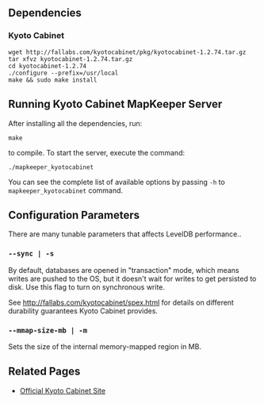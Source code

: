 ## Dependencies

### Kyoto Cabinet

    wget http://fallabs.com/kyotocabinet/pkg/kyotocabinet-1.2.74.tar.gz
    tar xfvz kyotocabinet-1.2.74.tar.gz
    cd kyotocabinet-1.2.74
    ./configure --prefix=/usr/local
    make && sudo make install 

## Running Kyoto Cabinet MapKeeper Server

After installing all the dependencies, run:

    make

to compile. To start the server, execute the command:

    ./mapkeeper_kyotocabinet

You can see the complete list of available options by passing `-h` to `mapkeeper_kyotocabinet` 
command.
 
## Configuration Parameters

There are many tunable parameters that affects LevelDB performance.. 

### `--sync | -s`

By default, databases are opened in "transaction" mode, which means writes are 
pushed to the OS, but it doesn't wait for writes to get persisted to disk. Use
this flag to turn on synchronous write.

See <http://fallabs.com/kyotocabinet/spex.html> for details on different
durability guarantees Kyoto Cabinet provides. 

### `--mmap-size-mb | -m`

Sets the size of the internal memory-mapped region in MB. 

## Related Pages

* [Official Kyoto Cabinet Site](http://fallabs.com/kyotocabinet/)
